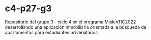 # c4-p27-g3
Repositorio del grupo 3 - ciclo 4 en el programa MisionTIC2022 desarrollando una aplicación inmobiliaria orientada a la búsqueda de apartamentos para estudiantes universitarios 
